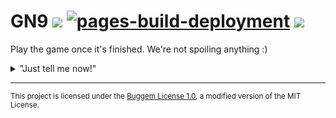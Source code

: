 # GN9 <img src="https://img.shields.io/badge/Released-Not%20yet-green.svg"></img> [![pages-build-deployment](https://github.com/Buggem/GN9/actions/workflows/pages/pages-build-deployment/badge.svg)](https://github.com/Buggem/GN9/actions/workflows/pages/pages-build-deployment) <a href="https://buggem.github.io/GN9/"><img src="https://img.shields.io/badge/Release-v0.000001%20beta-green.svg"></img></a>

Play the game once it's finished. We're not spoiling anything :)


<details> 
	<summary>"Just tell me now!"</summary>
	<br>
	<ul>
	  NO WAY! This is all secret! I can't even tell you a single thing. I can't even say if it's a platformer or not.
    <br>
    Just wait for me to finish, ok?
	</ul>
</details>

----------------------------------------------------------
<sub>This project is licensed under the [Buggem License 1.0](https://buggem.github.io/GN9/LICENSE.txt), a modified version of the MIT License.</sub>

